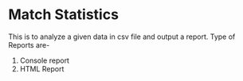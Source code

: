 # Match Statistics
This is to analyze a given data in csv file and output a report.
Type of Reports are-
1. Console report
2. HTML Report
